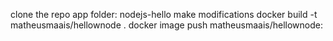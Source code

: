 clone the repo
app folder: nodejs-hello
            make modifications
            docker build -t matheusmaais/hellownode .
            docker image push matheusmaais/hellownode:<MYTAG>
